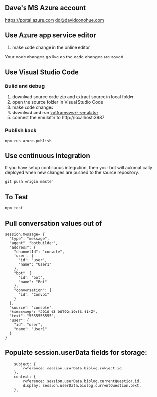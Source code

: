 ## Dave's MS Azure account
https://portal.azure.com
dd@daviddonohue.com

## Use Azure app service editor

1. make code change in the online editor

Your code changes go live as the code changes are saved.

## Use Visual Studio Code

### Build and debug
1. download source code zip and extract source in local folder
2. open the source folder in  Visual Studio Code
3. make code changes
4. download and run [botframework-emulator](https://emulator.botframework.com/)
5. connect the emulator to http://localhost:3987

### Publish back

```
npm run azure-publish
```

## Use continuous integration

If you have setup continuous integration, then your bot will automatically deployed when new changes are pushed to the source repository.

```
git push origin master
```

## To Test
```
npm test
```


## Pull conversation values out of 
```
session.message= {
  "type": "message",
  "agent": "botbuilder",
  "address": {
    "channelId": "console",
    "user": {
      "id": "user",
      "name": "User1"
    },
    "bot": {
      "id": "bot",
      "name": "Bot"
    },
    "conversation": {
      "id": "Convo1"
    }
  },
  "source": "console",
  "timestamp": "2018-03-08T02:10:36.414Z",
  "text": "5555555555",
  "user": {
    "id": "user",
    "name": "User1"
  }
}

```

## Populate session.userData fields for storage:
```
    subject: {
        reference: session.userData.biolog.subject.id
    },
    context: {
        reference: session.userData.biolog.currentQuestion.id,
        display: session.userData.biolog.currentQuestion.text,
    },
```

